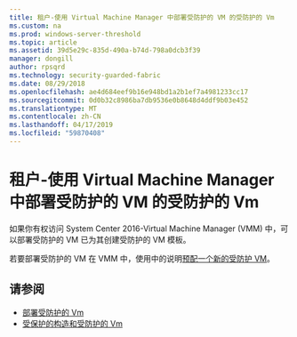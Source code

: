 ```yaml
---
title: 租户-使用 Virtual Machine Manager 中部署受防护的 VM 的受防护的 Vm
ms.custom: na
ms.prod: windows-server-threshold
ms.topic: article
ms.assetid: 39d5e29c-835d-490a-b74d-798a0dcb3f39
manager: dongill
author: rpsqrd
ms.technology: security-guarded-fabric
ms.date: 08/29/2018
ms.openlocfilehash: ae4d684eef9b16e948bd1a2b1ef7a4981233cc17
ms.sourcegitcommit: 0d0b32c8986ba7db9536e0b8648d4ddf9b03e452
ms.translationtype: MT
ms.contentlocale: zh-CN
ms.lasthandoff: 04/17/2019
ms.locfileid: "59870408"
---
```

# <a name="shielded-vms-for-tenants---deploying-a-shielded-vm-by-using-virtual-machine-manager"></a>租户-使用 Virtual Machine Manager 中部署受防护的 VM 的受防护的 Vm

如果你有权访问 System Center 2016-Virtual Machine Manager (VMM) 中，可以部署受防护的 VM 已为其创建受防护的 VM 模板。 

若要部署受防护的 VM 在 VMM 中，使用中的说明[预配一个新的受防护 VM](https://technet.microsoft.com/system-center-docs/vmm/scenario/guarded-vms#provision-a-new-shielded-vm)。

## <a name="see-also"></a>请参阅

- [部署受防护的 Vm](guarded-fabric-configuration-scenarios-for-shielded-vms-overview.md)
- [受保护的构造和受防护的 Vm](guarded-fabric-and-shielded-vms-top-node.md)

